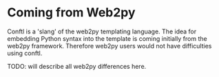 # Coming from Web2py

Conftl is a 'slang' of the web2py templating language. The idea for embedding Python syntax into the template is coming initially from the web2py framework. Therefore web2py users would not have difficulties using conftl.


TODO: will describe all web2py differences here.
